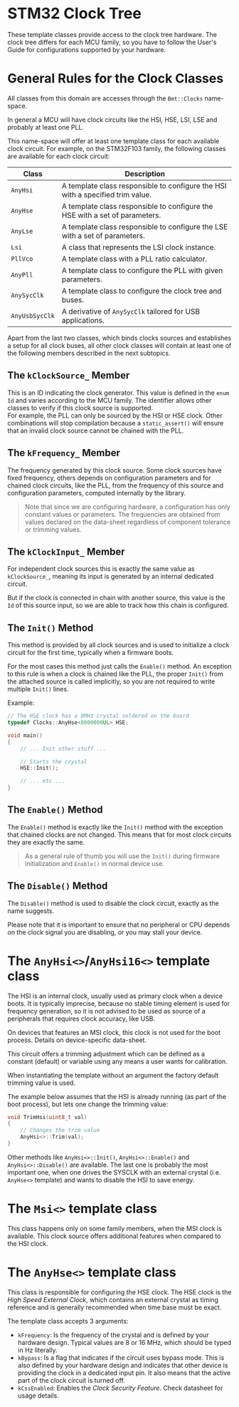 # <big>STM32 Clock Tree</big>

These template classes provide access to the clock tree hardware. The 
clock tree differs for each MCU family, so you have to follow the User's 
Guide for configurations supported by your hardware.


# General Rules for the Clock Classes

All classes from this domain are accesses through the `Bmt::Clocks` 
name-space.

In general a MCU will have clock circuits like the HSI, HSE, LSI, LSE and 
probably at least one PLL.

This name-space will offer at least one template class for each available 
clock circuit. For example, on the STM32F103 family, the following 
classes are available for each clock circuit:

| Class    | Description                                                | 
|----------|------------------------------------------------------------| 
| `AnyHsi` | A template class responsible to configure the HSI with a specified trim value. |
| `AnyHse` | A template class responsible to configure the HSE with a set of parameters.|
| `AnyLse` | A template class responsible to configure the LSE with a set of parameters.|
| `Lsi`    | A class that represents the LSI clock instance.            | 
| `PllVco` | A template class with a PLL ratio calculator.              |
| `AnyPll` | A template class to configure the PLL with given parameters. |
| `AnySycClk` | A template class to configure the clock tree and buses. |
| `AnyUsbSycClk` | A derivative of `AnySycClk` tailored for USB applications. |

Apart from the last two classes, which binds clocks sources and 
establishes a setup for all clock buses, all other clock classes will 
contain at least one of the following members described in the next 
subtopics. 


## The `kClockSource_` Member

This is an ID indicating the clock generator. This value is defined in 
the `enum Id` and varies according to the MCU family. The identifier 
allows other classes to verify if this clock source is supported.  
For example, the PLL can only be sourced by the HSI or HSE clock. Other 
combinations will stop compilation because a `static_assert()` will 
ensure that an invalid clock source cannot be chained with the PLL.


## The `kFrequency_` Member

The frequency generated by this clock source. Some clock sources have 
fixed frequency, others depends on configuration parameters and for 
chained clock circuits, like the PLL, from the frequency of this source 
and configuration parameters, computed internally by the library.

> Note that since we are configuring hardware, a configuration has only 
> constant values or parameters.  The frequencies are obtained from 
> values declared on the data-sheet regardless of component tolerance or 
> trimming values. 


## The `kClockInput_` Member

For independent clock sources this is exactly the same value as 
`kClockSource_`, meaning its input is generated by an internal 
dedicated circuit. 

But if the clock is connected in chain with another source, this value is 
the `Id` of this source input, so we are able to track how this chain is 
configured.


## The `Init()` Method

This method is provided by all clock sources and is used to initialize a 
clock circuit for the first time, typically when a firmware boots.

For the most cases this method just calls the `Enable()` method. An 
exception to this rule is when a clock is chained like the PLL, the proper 
`Init()` from the attached source is called implicitly, so you are not 
required to write multiple `Init()` lines.

Example:
```cpp
// The HSE clock has a 8MHz crystal soldered on the board
typedef Clocks::AnyHse<8000000UL> HSE;

void main()
{
    // ... Init other stuff ...

    // Starts the crystal
    HSE::Init();

    // ... etc ...
}
```


## The `Enable()` Method

The `Enable()` method is exactly like the `Init()` method with the 
exception that chained clocks are not changed. This means that for most 
clock circuits they are exactly the same.

> As a general rule of thumb you will use the `Init()` during firmware 
> initialization and `Enable()` in normal device use.


## The `Disable()` Method

The `Disable()` method is used to disable the clock circuit, exactly as 
the name suggests.

Please note that it is important to ensure that no peripheral or CPU 
depends on the clock signal you are disabling, or you may stall your 
device.


# The `AnyHsi<>`/`AnyHsi16<>` template class

The HSI is an internal clock, usually used as primary clock when a device 
boots. It is typically imprecise, because no stable timing element is 
used for frequency generation, so it is not advised to be used as source 
of a peripherals that requires clock accuracy, like USB.

On devices that features an MSI clock, this clock is not used for the 
boot process. Details on device-specific data-sheet.

This circuit offers a trimming adjustment which can be defined as a 
constant (default) or variable using any means a user wants for 
calibration.

When instantiating the template without an argument the factory default 
trimming value is used.

The example below assumes that the HSI is already running (as part of the 
boot process), but lets one change the trimming value:
```cpp
void TrimHsi(uint8_t val)
{
    // Changes the trim value
    AnyHsi<>::Trim(val);
}
```

Other methods like `AnyHsi<>::Init()`, `AnyHsi<>::Enable()` and 
`AnyHsi<>::Disable()` are available. The last one is probably the most 
important one, when one drives the SYSCLK with an external crystal
(i.e. `AnyHse<>` template) and wants to disable the HSI to save energy. 


# The `Msi<>` template class

This class happens only on some family members, when the MSI clock is 
available. This clock source offers additional features when compared to 
the HSI clock.


# The `AnyHse<>` template class

This class is responsible for configuring the HSE clock. The HSE clock
is the *High Speed External Clock*, which contains an external crystal as 
timing reference and is generally recommended when time base must be 
exact.

The template class accepts 3 arguments:
- `kFrequency`: Is the frequency of the crystal and is defined by your 
hardware design. Typical values are 8 or 16 MHz, which should be typed 
in Hz literally.
- `kBypass`: Is a flag that indicates if the circuit uses bypass mode. 
This is also defined by your hardware design and indicates that other 
device is providing the clock in a dedicated input pin. It also means 
that the active part of the clock circuit is turned off.
- `kCssEnabled`: Enables the *Clock Security Feature*. Check datasheet 
for usage details.

